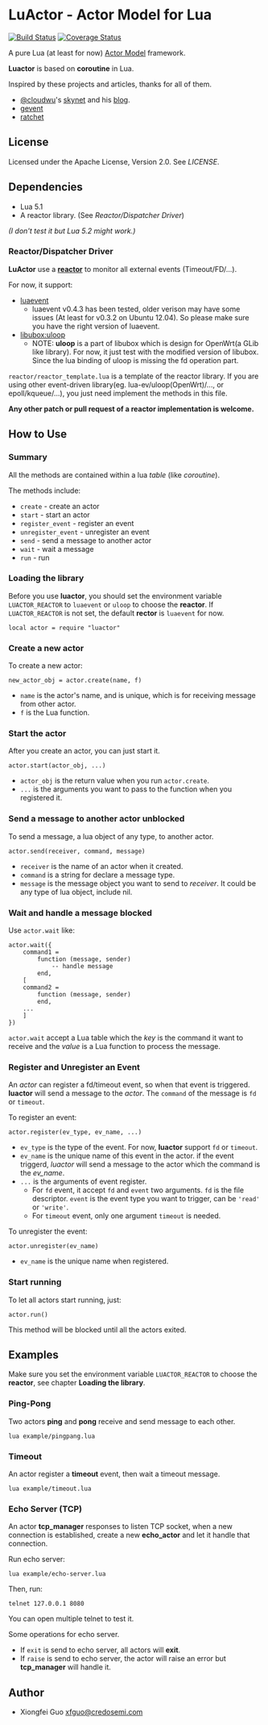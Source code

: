 LuActor - Actor Model for Lua
=============================

[![Build Status](https://travis-ci.org/xfguo/luactor.svg?branch=master)](https://travis-ci.org/xfguo/luactor) [![Coverage Status](https://coveralls.io/repos/xfguo/luactor/badge.png?branch=master)](https://coveralls.io/r/xfguo/luactor?branch=master)

A pure Lua (at least for now) [Actor Model](http://en.wikipedia.org/wiki/Actor_model) framework.

**Luactor** is based on **coroutine** in Lua.

Inspired by these projects and articles, thanks for all of them.

- [@cloudwu](https://github.com/cloudwu)'s [skynet](https://github.com/cloudwu/skynet) and his [blog](http://blog.codingnow.com).
- [gevent](http://www.gevent.org/)
- [ratchet](https://github.com/icgood/ratchet)

License
-------

Licensed under the Apache License, Version 2.0. See *LICENSE*.

Dependencies
------------

- Lua 5.1
- A reactor library. (See *Reactor/Dispatcher Driver*)

*(I don't test it but Lua 5.2 might work.)*

### Reactor/Dispatcher Driver

**LuActor** use a [**reactor**](http://en.wikipedia.org/wiki/Reactor_pattern) to monitor all external events (Timeout/FD/...).

For now, it support:

- [luaevent](https://github.com/harningt/luaevent)
  - luaevent v0.4.3 has been tested, older verison may have some issues (At least for v0.3.2 on Ubuntu 12.04). So please make sure you have the right version of luaevent.
- [libubox:uloop](https://github.com/xfguo/libubox)
  - NOTE: **uloop** is a part of libubox which is design for OpenWrt(a GLib like library). For now, it just test with the modified version of libubox. Since the lua binding of uloop is missing the fd operation part.

`reactor/reactor_template.lua` is a template of the reactor library. If you are using other event-driven library(eg. lua-ev/uloop(OpenWrt)/..., or epoll/kqueue/...), you just need implement the methods in this file.

**Any other patch or pull request of a reactor implementation is welcome.**

How to Use
----------

### Summary

All the methods are contained within a lua *table* (like *coroutine*).

The methods include:

- `create` - create an actor
- `start` - start an actor
- `register_event` - register an event
- `unregister_event` - unregister an event
- `send` - send a message to another actor
- `wait` - wait a message
- `run` - run

### Loading the library

Before you use **luactor**, you should set the environment variable `LUACTOR_REACTOR` to `luaevent` or `uloop` to choose the **reactor**. If `LUACTOR_REACTOR` is not set, the default **rector** is `luaevent` for now.

    local actor = require "luactor"

### Create a new actor

To create a new actor:

    new_actor_obj = actor.create(name, f)

- `name` is the actor's name, and is unique, which is for receiving message from other actor.
- `f` is the Lua function.

### Start the actor

After you create an actor, you can just start it.

    actor.start(actor_obj, ...)

- `actor_obj` is the return value when you run `actor.create`.
- `...` is the arguments you want to pass to the function when you registered it.

### Send a message to another actor **unblocked**

To send a message, a lua object of any type, to another actor.

    actor.send(receiver, command, message)

- `receiver` is the name of an actor when it created.
- `command` is a string for declare a message type.
- `message` is the message object you want to send to *receiver*. It could be any type of lua object, include nil.

### Wait and handle a message **blocked**

Use `actor.wait` like:

    actor.wait({
        command1 =
            function (message, sender)
                -- handle message
            end,
        [
        command2 =
            function (message, sender)
            end,
        ...
        ]
    })

`actor.wait` accept a Lua table which the *key* is the command it want to receive and the *value* is a Lua function to process the message.



### Register and Unregister an Event

An *actor* can register a fd/timeout event, so when that event is triggered. **luactor** will send a message to the *actor*. The `command` of the message is `fd` or `timeout`.

To register an event:

    actor.register(ev_type, ev_name, ...)

- `ev_type` is the type of the event. For now, **luactor** support `fd` or `timeout`.
- `ev_name` is the unique name of this event in the actor. if the event triggerd, *luactor* will send a message to the actor which the command is the *ev_name*.
- `...` is the arguments of event register.
  - For `fd` event, it accept `fd` and `event` two arguments. `fd` is the file descriptor. `event` is the event type you want to trigger, can be `'read'` or `'write'`.
  - For `timeout` event, only one argument `timeout` is needed.

To unregister the event:

    actor.unregister(ev_name)

- `ev_name` is the unique name when registered.

### Start running

To let all actors start running, just:

    actor.run()

This method will be blocked until all the actors exited.

Examples
--------

Make sure you set the environment variable `LUACTOR_REACTOR` to choose the **reactor**, see chapter **Loading the library**.

### Ping-Pong

Two actors **ping** and **pong** receive and send message to each other.

    lua example/pingpang.lua

### Timeout

An actor register a **timeout** event, then wait a timeout message.

    lua example/timeout.lua

### Echo Server (TCP)

An actor **tcp_manager** responses to listen TCP socket, when a new connection is
established, create a new **echo_actor** and let it handle that connection.

Run echo server:

    lua example/echo-server.lua

Then, run:

    telnet 127.0.0.1 8080

You can open multiple telnet to test it. 

Some operations for echo server.
  - If `exit` is send to echo server, all actors will **exit**.
  - If `raise` is send to echo server, the actor will raise an error but **tcp_manager** will handle it.

Author
------

- Xiongfei Guo <xfguo@credosemi.com>
